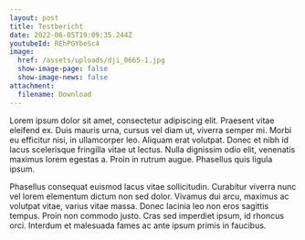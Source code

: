 ```yaml
---
layout: post
title: Testbericht
date: 2022-06-05T19:09:35.244Z
youtubeId: REhPGYbeSc4
image:
  href: /assets/uploads/dji_0665-1.jpg
  show-image-page: false
  show-image-news: false
attachment:
  filename: Download
---
```

Lorem ipsum dolor sit amet, consectetur adipiscing elit. Praesent vitae eleifend ex. Duis mauris urna, cursus vel diam ut, viverra semper mi. Morbi eu efficitur nisi, in ullamcorper leo. Aliquam erat volutpat. Donec et nibh id lacus scelerisque fringilla vitae ut lectus. Nulla dignissim odio elit, venenatis maximus lorem egestas a. Proin in rutrum augue. Phasellus quis ligula ipsum.

Phasellus consequat euismod lacus vitae sollicitudin. Curabitur viverra nunc vel lorem elementum dictum non sed dolor. Vivamus dui arcu, maximus ac volutpat vitae, varius vitae massa. Donec lacinia leo non eros sagittis tempus. Proin non commodo justo. Cras sed imperdiet ipsum, id rhoncus orci. Interdum et malesuada fames ac ante ipsum primis in faucibus.